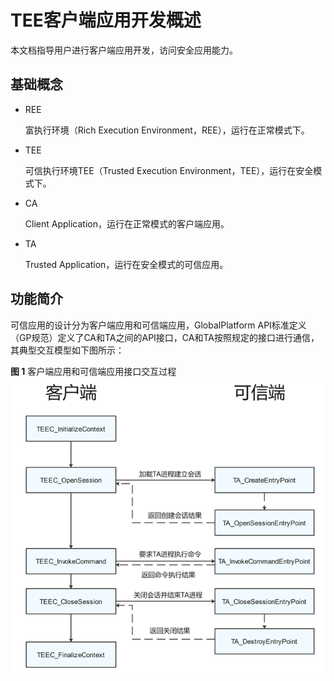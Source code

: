 # TEE客户端应用开发概述<a name="ZH-CN_TOPIC_0000001201869634"></a>

本文档指导用户进行客户端应用开发，访问安全应用能力。

## 基础概念<a name="section118422174214"></a>

-   REE

    富执行环境（Rich Execution Environment，REE），运行在正常模式下。

-   TEE

    可信执行环境TEE（Trusted Execution Environment，TEE），运行在安全模式下。

-   CA

    Client Application，运行在正常模式的客户端应用。

-   TA

    Trusted Application，运行在安全模式的可信应用。


## 功能简介<a name="section15481732202216"></a>

可信应用的设计分为客户端应用和可信端应用，GlobalPlatform API标准定义（GP规范）定义了CA和TA之间的API接口，CA和TA按照规定的接口进行通信，其典型交互模型如下图所示：

**图 1**  客户端应用和可信端应用接口交互过程<a name="fig1715519229495"></a>  
![](figures/客户端应用和可信端应用接口交互过程.png "客户端应用和可信端应用接口交互过程")

